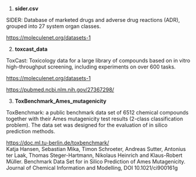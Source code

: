 1. **sider.csv**

SIDER: Database of marketed drugs and adverse drug reactions (ADR), grouped into 27 system organ classes.

https://moleculenet.org/datasets-1

2. **toxcast_data**

ToxCast: Toxicology data for a large library of compounds based on in vitro high-throughput screening, including experiments on over 600 tasks.

https://moleculenet.org/datasets-1 

https://pubmed.ncbi.nlm.nih.gov/27367298/

3. **ToxBenchmark_Ames_mutagenicity**
   
ToxBenchmark: a public benchmark data set of 6512 chemical compounds together with their Ames mutagenicity test results (2-class classification problem).
The data set was designed for the evaluation of in silico prediction methods.

https://doc.ml.tu-berlin.de/toxbenchmark/  
Katja Hansen, Sebastian Mika, Timon Schroeter, Andreas Sutter, Antonius ter Laak, Thomas Steger-Hartmann, Nikolaus Heinrich and Klaus-Robert Müller. Benchmark Data Set for in Silico Prediction of Ames Mutagenicity.
Journal of Chemical Information and Modelling, DOI 10.1021/ci900161g

